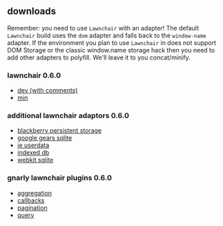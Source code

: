downloads
---

Remember: you need to use `Lawnchair` with an adapter! The default `Lawnchair` build uses the `dom` adapter and falls back to the `window-name` adapter. If the environment you plan to use `Lawnchair` in does not support DOM Storage or the classic window.name storage hack then you need to add other adapters to polyfill. We'll leave it to you concat/minify.

<h3>lawnchair 0.6.0</h3>
<ul>
    <li><a href="downloads/lawnchair-0.6.0.js">dev (with comments)</a>
    <li><a href="downloads/lawnchair-0.6.0.min.js">min</a>
</ul>

<h3>additional lawnchair adaptors 0.6.0</h3>
<ul>
    <li><a href="downloads/lawnchair-adapter-blackberry-persistent-storage-0.6.0.js">blackberry persistent storage</a></li>
    <li><a href="downloads/lawnchair-adapter-gears-sqlite-0.6.0.js">google gears sqlite</a></li>
    <li><a href="downloads/lawnchair-adapter-ie-userdata-0.6.0.js">ie userdata</a></li>
    <li><a href="downloads/lawnchair-adapter-indexed-db-0.6.0.js">indexed db</a></li>
    <li><a href="downloads/lawnchair-adapter-webkit-sqlite-0.6.0.js">webkit sqlite</a></li>
</ul>

<h3>gnarly lawnchair plugins 0.6.0</h3>
<ul>
    <li><a href="downloads/lawnchair-aggregation-0.6.0.js">aggregation</a></li>
    <li><a href="downloads/lawnchair-callbacks-0.6.0.js">callbacks</a></li>
    <li><a href="downloads/lawnchair-pagination-0.6.0.js">pagination</a></li>
    <li><a href="downloads/lawnchair-query-0.6.0.js">query</a></li>
</ul>


